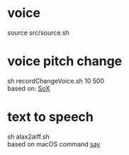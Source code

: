 # voice

source src/source.sh
# voice pitch change
sh recordChangeVoice.sh 10 500  
based on: [SoX](http://sox.sourceforge.net/)
# text to speech
sh alax2aiff.sh  
based on macOS command [say](https://developer.apple.com/legacy/library/documentation/Darwin/Reference/ManPages/man1/say.1.html)
